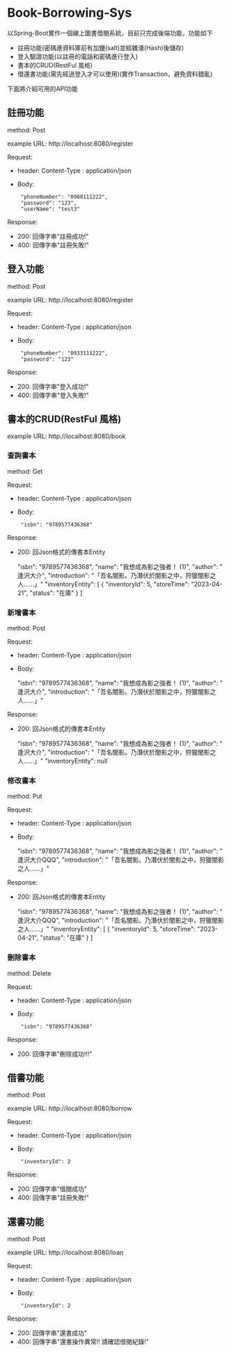 # Book-Borrowing-Sys
以Spring-Boot實作一個線上圖書借閱系統，目前只完成後端功能，功能如下

 * 註冊功能(密碼進資料庫前有加鹽(salt)並經雜湊(Hash)後儲存)
 * 登入驗證功能(以註冊的電話和密碼進行登入)
 * 書本的CRUD(RestFul 風格)
 * 借還書功能(需先經過登入才可以使用)(實作Transaction，避免資料錯亂)

下面將介紹可用的API功能

## 註冊功能

 method: Post
 
 example URL: http://localhost:8080/register

 Request:
 	
 * header: 
 			Content-Type : application/json
 * Body: 
 
        "phoneNumber": "0988111222",
        "password": "123",
        "userName": "test3"
 Response:
  * 200: 回傳字串"註冊成功!"
  * 400: 回傳字串"註冊失敗!"
     
## 登入功能
 method: Post
 
 example URL: http://localhost:8080/register

 Request:
 	
 * header: 
 			Content-Type : application/json
 * Body: 
 
        "phoneNumber": "0933111222",
        "password": "123"
 Response:
  * 200: 回傳字串"登入成功!"
  * 400: 回傳字串"登入失敗!"
  
## 書本的CRUD(RestFul 風格)

 example URL: http://localhost:8080/book

### 查詢書本
 method: Get
 
 Request:
 	
 * header: 
 			Content-Type : application/json
 * Body: 
 
 
        "isbn": "9789577436368"        

 Response:
  * 200: 回Json格式的傳書本Entity
  
  
    "isbn": "9789577436368",
    "name": "我想成為影之強者！ (1)",
    "author": " 逢沢大介",
    "introduction": "「吾名闇影。乃潛伏於闇影之中，狩獵闇影之人……」"
    "inventoryEntity": [
        {
            "inventoryId": 5,
            "storeTime": "2023-04-21",
            "status": "在庫"
        }
    ]

### 新增書本
 method: Post
 
 Request:
 	
 * header: 
 			Content-Type : application/json
 * Body: 
 
 
    "isbn": "9789577436368",
    "name": "我想成為影之強者！ (1)",
    "author": " 逢沢大介",
    "introduction": "「吾名闇影。乃潛伏於闇影之中，狩獵闇影之人……」"

 Response:
  * 200: 回Json格式的傳書本Entity
  
  
    "isbn": "9789577436368",
    "name": "我想成為影之強者！ (1)",
    "author": " 逢沢大介",
    "introduction": "「吾名闇影。乃潛伏於闇影之中，狩獵闇影之人……」"
    "inventoryEntity": null
    
### 修改書本
 method: Put
 
 Request:
 	
 * header: 
 			Content-Type : application/json
 * Body: 
 
 
    "isbn": "9789577436368",
    "name": "我想成為影之強者！ (1)",
    "author": " 逢沢大介QQQ",
    "introduction": "「吾名闇影。乃潛伏於闇影之中，狩獵闇影之人……」"

 Response:
  * 200: 回Json格式的傳書本Entity
  
  
    "isbn": "9789577436368",
    "name": "我想成為影之強者！ (1)",
    "author": " 逢沢大介QQQ",
    "introduction": "「吾名闇影。乃潛伏於闇影之中，狩獵闇影之人……」"
    "inventoryEntity": [
        {
            "inventoryId": 5,
            "storeTime": "2023-04-21",
            "status": "在庫"
        }
    ]
    
### 刪除書本
 method: Delete
 
 Request:
 	
 * header: 
 			Content-Type : application/json
 * Body: 
 
 
        "isbn": "9789577436368"        

 Response:
  * 200: 回傳字串"刪除成功!!!"
  
## 借書功能

 method: Post
 
 example URL: http://localhost:8080/borrow

 Request:
 	
 * header: 
 			Content-Type : application/json
 * Body: 
 
        "inventoryId": 2

 Response:
  * 200: 回傳字串"借閱成功"
  * 400: 回傳字串"註冊失敗!"
 
## 還書功能

 method: Post
 
 example URL: http://localhost:8080/loan

 Request:
 	
 * header: 
 			Content-Type : application/json
 * Body: 
 
        "inventoryId": 2

 Response:
  * 200: 回傳字串"還書成功"
  * 400: 回傳字串"還書操作異常!! 請確認借閱紀錄!"
     
